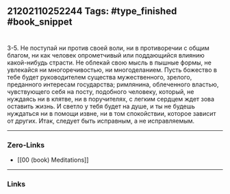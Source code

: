 21202110252244
Tags: #type_finished #book_snippet 
---
# 

 3-5. Не поступай ни против своей воли, ни в противоречии с общим благом, ни как человек опрометчивый или поддающийся влиянию какой-нибудь страсти. Не облекай свою мысль в пышные формы, не увлекайся ни многоречивостью, ни многоделанием. Пусть божество в тебе будет руководителем существа мужественного, зрелого, преданного интересам государства; римлянина, облеченного властью, чувствующего себя на посту, подобного человеку, который, не нуждаясь ни в клятве, ни в поручителях, с легким сердцем ждет зова оставить жизнь. И светло у тебя будет на душе, и ты не будешь нуждаться ни в помощи извне, ни в том спокойствии, которое зависит от других. Итак, следует быть исправным, а не исправляемым. 

---
### Zero-Links
 - [[00 (book) Meditations]]
---
### Links
